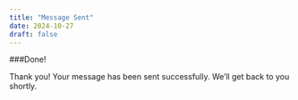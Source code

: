 ```yaml
---
title: "Message Sent"
date: 2024-10-27
draft: false
---
```


###Done!

Thank you! Your message has been sent successfully. We’ll get back to you shortly.

